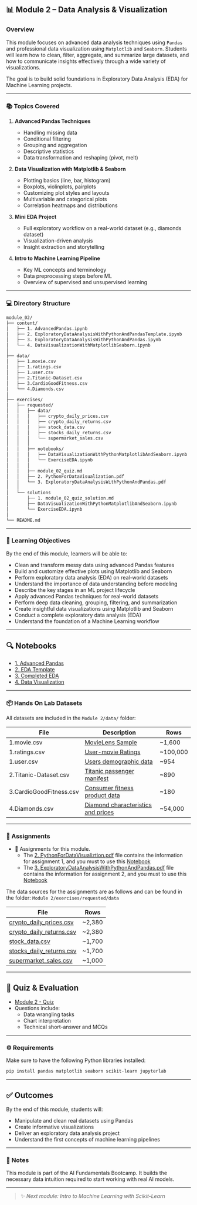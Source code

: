 ## 📊 Module 2 – Data Analysis & Visualization

### Overview

This module focuses on advanced data analysis techniques using `Pandas` and professional data visualization using `Matplotlib` and `Seaborn`. Students will learn how to clean, filter, aggregate, and summarize large datasets, and how to communicate insights effectively through a wide variety of visualizations.

The goal is to build solid foundations in Exploratory Data Analysis (EDA) for Machine Learning projects.

---

### 📚 Topics Covered

1. **Advanced Pandas Techniques**
   - Handling missing data
   - Conditional filtering
   - Grouping and aggregation
   - Descriptive statistics
   - Data transformation and reshaping (pivot, melt)

2. **Data Visualization with Matplotlib & Seaborn**
   - Plotting basics (line, bar, histogram)
   - Boxplots, violinplots, pairplots
   - Customizing plot styles and layouts
   - Multivariable and categorical plots
   - Correlation heatmaps and distributions

3. **Mini EDA Project**
   - Full exploratory workflow on a real-world dataset (e.g., diamonds dataset)
   - Visualization-driven analysis
   - Insight extraction and storytelling

4. **Intro to Machine Learning Pipeline**
   - Key ML concepts and terminology
   - Data preprocessing steps before ML
   - Overview of supervised and unsupervised learning

---

### 💻 Directory Structure

```markdown
module_02/
├── content/
│   ├── 1. AdvancedPandas.ipynb
│   ├── 2. ExploratoryDataAnalysisWithPythonAndPandasTemplate.ipynb
│   ├── 3. ExploratoryDataAnalysisWithPythonAndPandas.ipynb
│   └── 4. DataVisualizationWithMatplotlibSeaborn.ipynb
│
├── data/
│   ├── 1.movie.csv
│   ├── 1.ratings.csv
│   ├── 1.user.csv
│   ├── 2.Titanic-Dataset.csv
│   ├── 3.CardioGoodFitness.csv
│   └── 4.Diamonds.csv
│
├── exercises/
│   ├── requested/
│   │   ├── data/
│   │   │   ├── crypto_daily_prices.csv
│   │   │   ├── crypto_daily_returns.csv
│   │   │   ├── stock_data.csv
│   │   │   ├── stocks_daily_returns.csv
│   │   │   └── supermarket_sales.csv
│   │   │
│   │   ├── notebooks/
│   │   │   ├── DataVisualizationWithPythonMatplotlibAndSeaborn.ipynb
│   │   │   └── ExerciseEDA.ipynb
│   │   │
│   │   ├── module_02_quiz.md
│   │   ├── 2. PythonForDataVisualization.pdf
│   │   └── 3. ExploratoryDataAnalysisWithPythonAndPandas.pdf
│   │
│   └── solutions
│       ├── 1. module_02_quiz_solution.md
│       ├── DataVisualizationWithPythonMatplotlibAndSeaborn.ipynb
│       └── ExerciseEDA.ipynb 
│
└── README.md
```

---

### 📝 Learning Objectives

By the end of this module, learners will be able to:

- Clean and transform messy data using advanced Pandas features
- Build and customize effective plots using Matplotlib and Seaborn
- Perform exploratory data analysis (EDA) on real-world datasets
- Understand the importance of data understanding before modeling
- Describe the key stages in an ML project lifecycle
- Apply advanced Pandas techniques for real-world datasets
- Perform deep data cleaning, grouping, filtering, and summarization
- Create insightful data visualizations using Matplotlib and Seaborn
- Conduct a complete exploratory data analysis (EDA)
- Understand the foundation of a Machine Learning workflow

---

## 🔍 Notebooks

- [1. Advanced Pandas](https://github.com/arojaspa76/AI-Fundamentals/blob/main/Module%202/content/1.%20AdvancedPandas.ipynb)
- [2. EDA Template](https://github.com/arojaspa76/AI-Fundamentals/blob/main/Module%202/content/2.%20ExploratoryDataAnalysisWithPythonAndPandasTemplate.ipynb)
- [3. Completed EDA](https://github.com/arojaspa76/AI-Fundamentals/blob/main/Module%202/content/3.%20ExploratoryDataAnalysisWithPythonAndPandas.ipynb)
- [4. Data Visualization](https://github.com/arojaspa76/AI-Fundamentals/blob/main/Module%202/content/4.%20DataVisualizationWithMatplotlibSeaborn.ipynb)

---

### 📦 Hands On Lab Datasets

All datasets are included in the `Module 2/data/` folder:

| File                   | Description                         | Rows     |
|------------------------|-------------------------------------|----------|
| 1.movie.csv            | [MovieLens Sample](https://github.com/arojaspa76/AI-Fundamentals/blob/main/Module%202/data/1.movie.csv)                      | ~1,600   |
| 1.ratings.csv          | [User-movie Ratings](https://github.com/arojaspa76/AI-Fundamentals/blob/main/Module%202/data/1.ratings.csv)                  | ~100,000 |
| 1.user.csv             | [Users demographic data](https://github.com/arojaspa76/AI-Fundamentals/blob/main/Module%202/data/1.user.csv)               | ~954   |
| 2.Titanic-Dataset.csv  | [Titanic passenger manifest](https://github.com/arojaspa76/AI-Fundamentals/blob/main/Module%202/data/2.Titanic-Dataset.csv)          | ~890     |
| 3.CardioGoodFitness.csv| [Consumer fitness product data](https://github.com/arojaspa76/AI-Fundamentals/blob/main/Module%202/data/3.CardioGoodFitness.csv)       | ~180     |
| 4.Diamonds.csv         | [Diamond characteristics and prices](https://github.com/arojaspa76/AI-Fundamentals/blob/main/Module%202/data/4.Diamonds.csv)  | ~54,000  |

---

### 🧠 Assignments

- 🧩 Assignments for this module. 
  - The [2. PythonForDataVisualiztion.pdf](https://github.com/arojaspa76/AI-Fundamentals/blob/main/Module%202/exercises/requested/2.%20PythonForDataVisualization.pdf) file contains the information for assignment 1, and you must to use this [Notebook](https://github.com/arojaspa76/AI-Fundamentals/blob/main/Module%202/exercises/requested/notebooks/DataVisualizationWithPythonMatplotlibAndSeaborn.ipynb)
  - The [3. ExploratoryDataAnalysisWithPythonAndPandas.pdf](https://github.com/arojaspa76/AI-Fundamentals/blob/main/Module%202/exercises/requested/3.%20ExploratoryDataAnalysisWithPythonAndPandas.pdf) file contains the information for assignment 2, and you must to use this [Notebook](https://github.com/arojaspa76/AI-Fundamentals/blob/main/Module%202/exercises/requested/notebooks/DataVisualizationWithPythonMatplotlibAndSeaborn.ipynb)

The data sources for the assignments are as follows and can be found in the folder: `Module 2/exercises/requested/data`

| File                   | Rows     |
|------------------------|----------|
| [crypto_daily_prices.csv](https://github.com/arojaspa76/AI-Fundamentals/blob/main/Module%202/exercises/requested/data/crypto_daily_prices.csv)                      | ~2,380   |
| [crypto_daily_returns.csv](https://github.com/arojaspa76/AI-Fundamentals/blob/main/Module%202/exercises/requested/data/crypto_daily_returns.csv)                  | ~2,380 |
| [stock_data.csv](https://github.com/arojaspa76/AI-Fundamentals/blob/main/Module%202/exercises/requested/data/stock_data.csv)               | ~1,700   |
| [stocks_daily_returns.csv](https://github.com/arojaspa76/AI-Fundamentals/blob/main/Module%202/exercises/requested/data/stocks_daily_returns.csv)          | ~1,700     |
| [supermarket_sales.csv](https://github.com/arojaspa76/AI-Fundamentals/blob/main/Module%202/exercises/requested/data/supermarket_sales.csv)       | ~1,000     |

---

## 🧪 Quiz & Evaluation

- [Module 2 - Quiz](https://github.com/arojaspa76/AI-Fundamentals/blob/main/Module%202/exercises/requested/module_02_quiz.md)
- Questions include:
  - Data wrangling tasks
  - Chart interpretation
  - Technical short-answer and MCQs

---

### ⚙️ Requirements

Make sure to have the following Python libraries installed:

```bash
pip install pandas matplotlib seaborn scikit-learn jupyterlab
```


---

## ✅ Outcomes

By the end of this module, students will:
- Manipulate and clean real datasets using Pandas
- Create informative visualizations
- Deliver an exploratory data analysis project
- Understand the first concepts of machine learning pipelines

---

### 📘 Notes
This module is part of the AI Fundamentals Bootcamp. It builds the necessary data intuition required to start working with real AI models.

---

> ✨ *Next module: Intro to Machine Learning with Scikit-Learn*